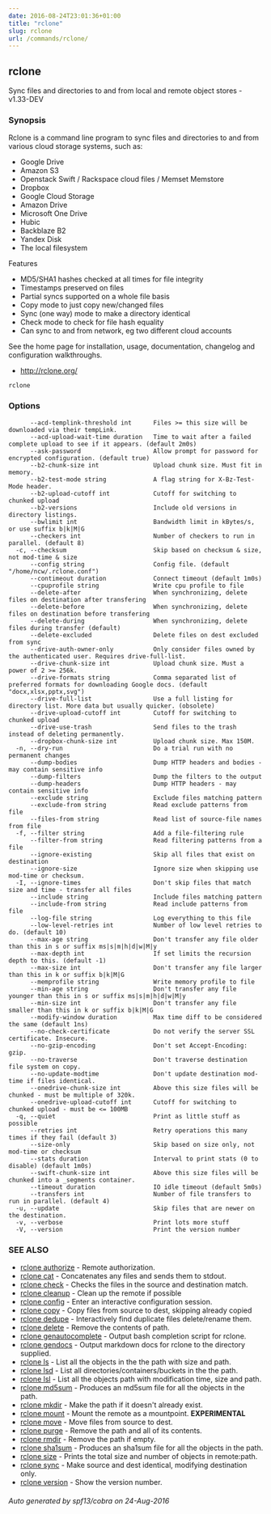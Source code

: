 ```yaml
---
date: 2016-08-24T23:01:36+01:00
title: "rclone"
slug: rclone
url: /commands/rclone/
---
```

## rclone

Sync files and directories to and from local and remote object stores - v1.33-DEV

### Synopsis



Rclone is a command line program to sync files and directories to and
from various cloud storage systems, such as:

  * Google Drive
  * Amazon S3
  * Openstack Swift / Rackspace cloud files / Memset Memstore
  * Dropbox
  * Google Cloud Storage
  * Amazon Drive
  * Microsoft One Drive
  * Hubic
  * Backblaze B2
  * Yandex Disk
  * The local filesystem

Features

  * MD5/SHA1 hashes checked at all times for file integrity
  * Timestamps preserved on files
  * Partial syncs supported on a whole file basis
  * Copy mode to just copy new/changed files
  * Sync (one way) mode to make a directory identical
  * Check mode to check for file hash equality
  * Can sync to and from network, eg two different cloud accounts

See the home page for installation, usage, documentation, changelog
and configuration walkthroughs.

  * http://rclone.org/


```
rclone
```

### Options

```
      --acd-templink-threshold int      Files >= this size will be downloaded via their tempLink.
      --acd-upload-wait-time duration   Time to wait after a failed complete upload to see if it appears. (default 2m0s)
      --ask-password                    Allow prompt for password for encrypted configuration. (default true)
      --b2-chunk-size int               Upload chunk size. Must fit in memory.
      --b2-test-mode string             A flag string for X-Bz-Test-Mode header.
      --b2-upload-cutoff int            Cutoff for switching to chunked upload
      --b2-versions                     Include old versions in directory listings.
      --bwlimit int                     Bandwidth limit in kBytes/s, or use suffix b|k|M|G
      --checkers int                    Number of checkers to run in parallel. (default 8)
  -c, --checksum                        Skip based on checksum & size, not mod-time & size
      --config string                   Config file. (default "/home/ncw/.rclone.conf")
      --contimeout duration             Connect timeout (default 1m0s)
      --cpuprofile string               Write cpu profile to file
      --delete-after                    When synchronizing, delete files on destination after transfering
      --delete-before                   When synchronizing, delete files on destination before transfering
      --delete-during                   When synchronizing, delete files during transfer (default)
      --delete-excluded                 Delete files on dest excluded from sync
      --drive-auth-owner-only           Only consider files owned by the authenticated user. Requires drive-full-list.
      --drive-chunk-size int            Upload chunk size. Must a power of 2 >= 256k.
      --drive-formats string            Comma separated list of preferred formats for downloading Google docs. (default "docx,xlsx,pptx,svg")
      --drive-full-list                 Use a full listing for directory list. More data but usually quicker. (obsolete)
      --drive-upload-cutoff int         Cutoff for switching to chunked upload
      --drive-use-trash                 Send files to the trash instead of deleting permanently.
      --dropbox-chunk-size int          Upload chunk size. Max 150M.
  -n, --dry-run                         Do a trial run with no permanent changes
      --dump-bodies                     Dump HTTP headers and bodies - may contain sensitive info
      --dump-filters                    Dump the filters to the output
      --dump-headers                    Dump HTTP headers - may contain sensitive info
      --exclude string                  Exclude files matching pattern
      --exclude-from string             Read exclude patterns from file
      --files-from string               Read list of source-file names from file
  -f, --filter string                   Add a file-filtering rule
      --filter-from string              Read filtering patterns from a file
      --ignore-existing                 Skip all files that exist on destination
      --ignore-size                     Ignore size when skipping use mod-time or checksum.
  -I, --ignore-times                    Don't skip files that match size and time - transfer all files
      --include string                  Include files matching pattern
      --include-from string             Read include patterns from file
      --log-file string                 Log everything to this file
      --low-level-retries int           Number of low level retries to do. (default 10)
      --max-age string                  Don't transfer any file older than this in s or suffix ms|s|m|h|d|w|M|y
      --max-depth int                   If set limits the recursion depth to this. (default -1)
      --max-size int                    Don't transfer any file larger than this in k or suffix b|k|M|G
      --memprofile string               Write memory profile to file
      --min-age string                  Don't transfer any file younger than this in s or suffix ms|s|m|h|d|w|M|y
      --min-size int                    Don't transfer any file smaller than this in k or suffix b|k|M|G
      --modify-window duration          Max time diff to be considered the same (default 1ns)
      --no-check-certificate            Do not verify the server SSL certificate. Insecure.
      --no-gzip-encoding                Don't set Accept-Encoding: gzip.
      --no-traverse                     Don't traverse destination file system on copy.
      --no-update-modtime               Don't update destination mod-time if files identical.
      --onedrive-chunk-size int         Above this size files will be chunked - must be multiple of 320k.
      --onedrive-upload-cutoff int      Cutoff for switching to chunked upload - must be <= 100MB
  -q, --quiet                           Print as little stuff as possible
      --retries int                     Retry operations this many times if they fail (default 3)
      --size-only                       Skip based on size only, not mod-time or checksum
      --stats duration                  Interval to print stats (0 to disable) (default 1m0s)
      --swift-chunk-size int            Above this size files will be chunked into a _segments container.
      --timeout duration                IO idle timeout (default 5m0s)
      --transfers int                   Number of file transfers to run in parallel. (default 4)
  -u, --update                          Skip files that are newer on the destination.
  -v, --verbose                         Print lots more stuff
  -V, --version                         Print the version number
```

### SEE ALSO
* [rclone authorize](/commands/rclone_authorize/)	 - Remote authorization.
* [rclone cat](/commands/rclone_cat/)	 - Concatenates any files and sends them to stdout.
* [rclone check](/commands/rclone_check/)	 - Checks the files in the source and destination match.
* [rclone cleanup](/commands/rclone_cleanup/)	 - Clean up the remote if possible
* [rclone config](/commands/rclone_config/)	 - Enter an interactive configuration session.
* [rclone copy](/commands/rclone_copy/)	 - Copy files from source to dest, skipping already copied
* [rclone dedupe](/commands/rclone_dedupe/)	 - Interactively find duplicate files delete/rename them.
* [rclone delete](/commands/rclone_delete/)	 - Remove the contents of path.
* [rclone genautocomplete](/commands/rclone_genautocomplete/)	 - Output bash completion script for rclone.
* [rclone gendocs](/commands/rclone_gendocs/)	 - Output markdown docs for rclone to the directory supplied.
* [rclone ls](/commands/rclone_ls/)	 - List all the objects in the the path with size and path.
* [rclone lsd](/commands/rclone_lsd/)	 - List all directories/containers/buckets in the the path.
* [rclone lsl](/commands/rclone_lsl/)	 - List all the objects path with modification time, size and path.
* [rclone md5sum](/commands/rclone_md5sum/)	 - Produces an md5sum file for all the objects in the path.
* [rclone mkdir](/commands/rclone_mkdir/)	 - Make the path if it doesn't already exist.
* [rclone mount](/commands/rclone_mount/)	 - Mount the remote as a mountpoint. **EXPERIMENTAL**
* [rclone move](/commands/rclone_move/)	 - Move files from source to dest.
* [rclone purge](/commands/rclone_purge/)	 - Remove the path and all of its contents.
* [rclone rmdir](/commands/rclone_rmdir/)	 - Remove the path if empty.
* [rclone sha1sum](/commands/rclone_sha1sum/)	 - Produces an sha1sum file for all the objects in the path.
* [rclone size](/commands/rclone_size/)	 - Prints the total size and number of objects in remote:path.
* [rclone sync](/commands/rclone_sync/)	 - Make source and dest identical, modifying destination only.
* [rclone version](/commands/rclone_version/)	 - Show the version number.

###### Auto generated by spf13/cobra on 24-Aug-2016
